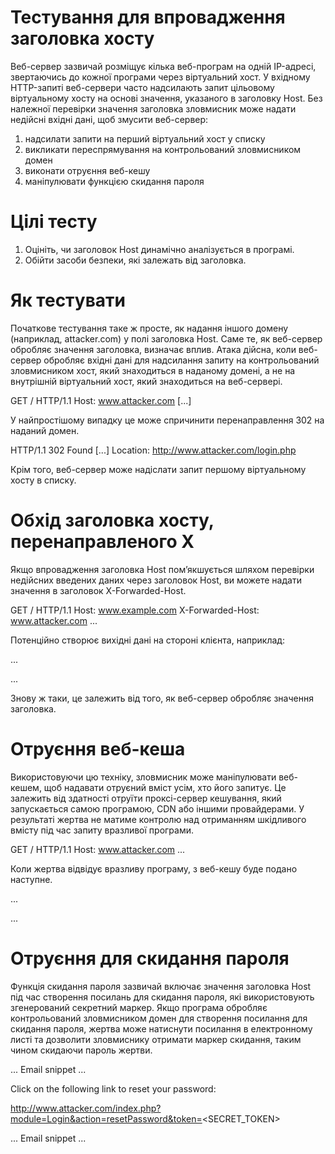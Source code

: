 # Тестування для впровадження заголовка хосту
Веб-сервер зазвичай розміщує кілька веб-програм на одній IP-адресі, звертаючись до кожної програми через віртуальний хост. У вхідному HTTP-запиті веб-сервери часто надсилають запит цільовому віртуальному хосту на основі значення, указаного в заголовку Host. Без належної перевірки значення заголовка зловмисник може надати недійсні вхідні дані, щоб змусити веб-сервер:

1. надсилати запити на перший віртуальний хост у списку
2. викликати переспрямування на контрольований зловмисником домен
3. виконати отруєння веб-кешу
4. маніпулювати функцією скидання пароля

# Цілі тесту
1. Оцініть, чи заголовок Host динамічно аналізується в програмі.
2. Обійти засоби безпеки, які залежать від заголовка.

# Як тестувати
Початкове тестування таке ж просте, як надання іншого домену (наприклад, attacker.com) у полі заголовка Host. Саме те, як веб-сервер обробляє значення заголовка, визначає вплив. Атака дійсна, коли веб-сервер обробляє вхідні дані для надсилання запиту на контрольований зловмисником хост, який знаходиться в наданому домені, а не на внутрішній віртуальний хост, який знаходиться на веб-сервері.

GET / HTTP/1.1
Host: www.attacker.com
[...]

У найпростішому випадку це може спричинити перенаправлення 302 на наданий домен.

HTTP/1.1 302 Found
[...]
Location: http://www.attacker.com/login.php

Крім того, веб-сервер може надіслати запит першому віртуальному хосту в списку.

# Обхід заголовка хосту, перенаправленого X
Якщо впровадження заголовка Host пом’якшується шляхом перевірки недійсних введених даних через заголовок Host, ви можете надати значення в заголовок X-Forwarded-Host.

GET / HTTP/1.1
Host: www.example.com
X-Forwarded-Host: www.attacker.com
...

Потенційно створює вихідні дані на стороні клієнта, наприклад:

...
<link src="http://www.attacker.com/link" />
...

Знову ж таки, це залежить від того, як веб-сервер обробляє значення заголовка.

# Отруєння веб-кеша
Використовуючи цю техніку, зловмисник може маніпулювати веб-кешем, щоб надавати отруєний вміст усім, хто його запитує. Це залежить від здатності отруїти проксі-сервер кешування, який запускається самою програмою, CDN або іншими провайдерами. У результаті жертва не матиме контролю над отриманням шкідливого вмісту під час запиту вразливої програми.

GET / HTTP/1.1
Host: www.attacker.com
...

Коли жертва відвідує вразливу програму, з веб-кешу буде подано наступне.

...
<link src="http://www.attacker.com/link" />
...

# Отруєння для скидання пароля
Функція скидання пароля зазвичай включає значення заголовка Host під час створення посилань для скидання пароля, які використовують згенерований секретний маркер. Якщо програма обробляє контрольований зловмисником домен для створення посилання для скидання пароля, жертва може натиснути посилання в електронному листі та дозволити зловмиснику отримати маркер скидання, таким чином скидаючи пароль жертви.

... Email snippet ...

Click on the following link to reset your password:

http://www.attacker.com/index.php?module=Login&action=resetPassword&token=<SECRET_TOKEN>

... Email snippet ...




